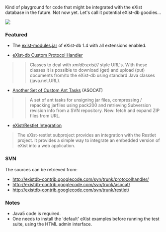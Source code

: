Kind of playground for code that might be integrated with the eXist database in the future. Not now yet. Let's call it potential eXist-db goodies...

[![](http://www.exist-db.org/logo.jpg)](http://www.exist-db.org/)

### Featured ###

  * The [exist-modules.jar](http://code.google.com/p/existdb-contrib/downloads/list?can=1&q=exist-modules&colspec=Filename+Summary+Uploaded+Size+DownloadCount) of eXist-db 1.4 with all extensions enabled.

  * [eXist-db Custom Protocol Handler](http://code.google.com/p/existdb-contrib/wiki/CustomProtocolHandler)
> > Classes to deal with _xmldb:exist//_ style URL's. With these classes it is possible to  download (get) and upload (put) documents from/to the eXist-db using standard Java classes (java.net.URL).

  * [Another Set of Custom Ant Tasks](http://code.google.com/p/existdb-contrib/wiki/ASOCAT) (ASOCAT)
> > A set of ant tasks for unsigning jar files, compressing / repacking jarfiles using pack200 and retrieving Subversion revision info from a SVN repository. New: fetch and expand ZIP files from URL.

  * [eXist/Restlet Integration](http://code.google.com/p/existdb-contrib/wiki/Restlet)

> The eXist-restlet subproject provides an integration with the Restlet project. It provides a simple way to integrate an embedded version of eXist into a web application.

### SVN ###
The sources can be retrieved from:
  * http://existdb-contrib.googlecode.com/svn/trunk/protocolhandler/
  * http://existdb-contrib.googlecode.com/svn/trunk/asocat/
  * http://existdb-contrib.googlecode.com/svn/trunk/restlet/



### Notes ###
  * Java5 code is required.
  * One needs to install the 'default' eXist examples before running the test suite, using the HTML admin interface.